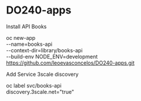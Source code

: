 # DO240-apps

Install API Books

oc new-app \
  --name=books-api \
  --context-dir=library/books-api \
  --build-env NODE_ENV=development \
  https://github.com/leoevasconcelos/DO240-apps.git
  
  
  Add Service 3scale discovery
  
  oc label svc/books-api \
  discovery.3scale.net="true"

